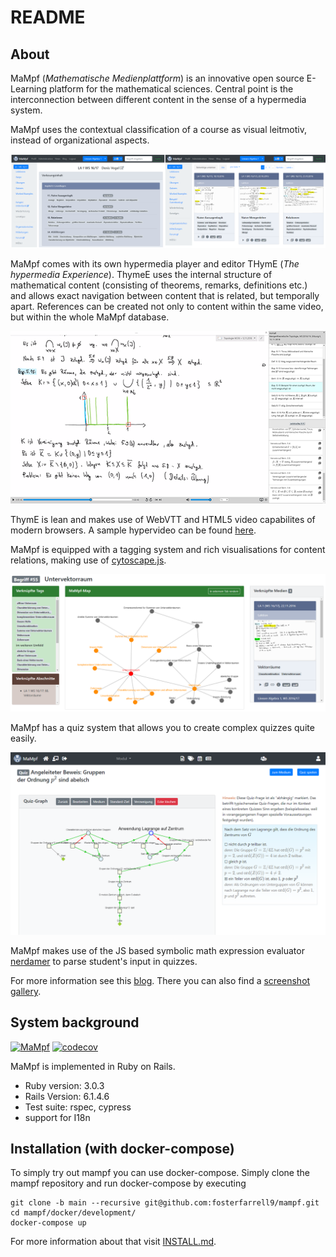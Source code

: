 # README

## About

MaMpf (*Mathematische Medienplattform*) is an innovative open source E-Learning platform for the mathematical sciences.
Central point is the interconnection between different content in the sense
of a hypermedia system.

MaMpf uses the contextual classification of a course as visual leitmotiv,
instead of organizational aspects.

![mampf-gui](public/mampf-gui-transparent.png)

MaMpf comes with its own hypermedia player and editor THymE
(*The hypermedia Experience*). ThymeE uses the internal structure of
mathematical content (consisting of theorems, remarks, definitions etc.) and allows
exact navigation between content that is related, but temporally apart.
References can be created not only to content within the same video, but within
the whole MaMpf database.

![thyme](public/thyme.png)

ThymE is lean and makes use of WebVTT and HTML5 video capabilites
of modern browsers. A sample hypervideo can be found
[here](https://mampf.mathi.uni-heidelberg.de/media/384/play).

MaMpf is equipped with a tagging system and rich visualisations for content relations,
making use of [cytoscape.js](http://js.cytoscape.org/).

![tags](public/tag_visualisation.png)

MaMpf has a quiz system that allows you to create complex quizzes quite easily.

![quizzes](public/quizzes.png)

MaMpf makes use of the JS based symbolic math expression evaluator
[nerdamer](https://github.com/jiggzson/nerdamer) to parse student's input in quizzes.


For more information see this [blog](https://mampfdev.wordpress.com).
There you can also find a [screenshot gallery](https://mampfdev.wordpress.com/gallery/).
## System background

[![MaMpf](https://img.shields.io/endpoint?url=https://dashboard.cypress.io/badge/simple/v45wg9/main&style=flat&logo=cypress)](https://dashboard.cypress.io/projects/v45wg9/runs)
[![codecov](https://codecov.io/gh/MaMpf-HD/mampf/branch/main/graph/badge.svg?token=x7Zq3m5lVH)](https://codecov.io/gh/MaMpf-HD/mampf)

MaMpf is implemented in Ruby on Rails.

* Ruby version: 3.0.3
* Rails Version: 6.1.4.6
* Test suite: rspec, cypress
* support for I18n

## Installation (with docker-compose)

To simply try out mampf you can use docker-compose. Simply clone the mampf repository and run docker-compose by executing
```
git clone -b main --recursive git@github.com:fosterfarrell9/mampf.git
cd mampf/docker/development/
docker-compose up
```
For more information about that visit [INSTALL.md](./INSTALL.md).

